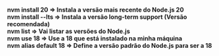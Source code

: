 <strong>nvm install 20<strong> => Instala a versão mais recente do Node.js 20</br>
<strong>nvm install --lts</strong> => Instala a versão long-term support (Versão recomendada)</br>
<strong>nvm list</strong> => Vai listar as versões do Node.js</br>
<strong>nvm use 18</strong> => Use a 18 que está instalado na minha máquina</br>
<strong>nvm alias default 18</strong> => Define a versão padrão do Node.js para ser a 18</br>
